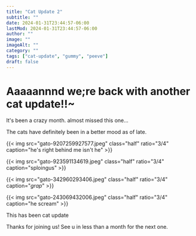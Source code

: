 ```yaml
---
title: "Cat Update 2"
subtitle: ""
date: 2024-01-31T23:44:57-06:00
lastMod: 2024-01-31T23:44:57-06:00
author: ""
image: ""
imageAlt: ""
category: ""
tags: ["cat-update", "gummy", "peeve"]
draft: false
---
```

Aaaaannnd we;re back with another cat update!!~
================

It's been a crazy month. almost missed this one...  

The cats have definitely been in a better mood as of late.

{{< img src="gato-9207259927577.jpeg" class="half" ratio="3/4" caption="he's right behind me isn't he" >}}

{{< img src="gato-923591134619.jpeg" class="half" ratio="3/4" caption="sploingus" >}}

{{< img src="gato-342960293406.jpeg" class="half" ratio="3/4" caption="*grap*" >}}

{{< img src="gato-243069432006.jpeg" class="half" ratio="3/4" caption="he scream" >}}

This has been cat update  

Thanks for joining us!
See u in less than a month for the next one.
